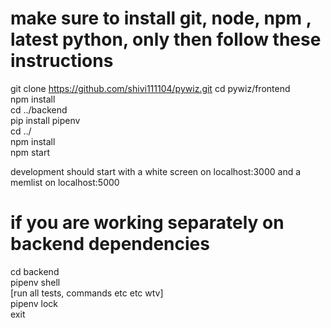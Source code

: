
# make sure to install git, node, npm , latest python, only then follow these instructions  
  
git clone https://github.com/shivi111104/pywiz.git 
cd pywiz/frontend  
npm install   
cd ../backend   
pip install pipenv   
cd ../    
npm install    
npm start    

development should start with a white screen on localhost:3000 and a memlist on localhost:5000

# if you are working separately on backend dependencies

cd backend     
pipenv shell   
[run all tests, commands etc etc wtv]  
pipenv lock   
exit  
